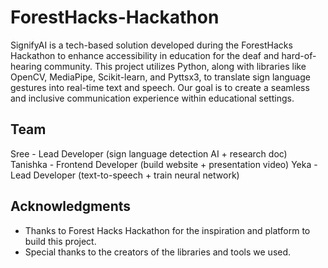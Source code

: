 # ForestHacks-Hackathon

SignifyAI is a tech-based solution developed during the ForestHacks Hackathon to enhance accessibility in education for the deaf and hard-of-hearing community. This project utilizes Python, along with libraries like OpenCV, MediaPipe, Scikit-learn, and Pyttsx3, to translate sign language gestures into real-time text and speech. Our goal is to create a seamless and inclusive communication experience within educational settings.

## Team

Sree - Lead Developer (sign language detection AI + research doc)
Tanishka - Frontend Developer (build website + presentation video)
Yeka - Lead Developer (text-to-speech + train neural network)

## Acknowledgments

- Thanks to Forest Hacks Hackathon for the inspiration and platform to build this project.
- Special thanks to the creators of the libraries and tools we used.

